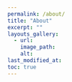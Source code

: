 ```yaml
---
permalink: /about/
title: "About"
excerpt: ""
layouts_gallery:
  - url:
    image_path:
    alt:
last_modified_at: 
toc: true
---
```

